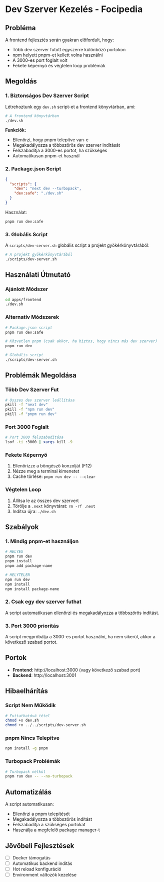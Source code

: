 # Dev Szerver Kezelés - Focipedia

## Probléma

A frontend fejlesztés során gyakran előfordult, hogy:

- Több dev szerver futott egyszerre különböző portokon
- npm helyett pnpm-et kellett volna használni
- A 3000-es port foglalt volt
- Fekete képernyő és végtelen loop problémák

## Megoldás

### 1. Biztonságos Dev Szerver Script

Létrehoztunk egy `dev.sh` script-et a frontend könyvtárban, ami:

```bash
# A frontend könyvtárban
./dev.sh
```

**Funkciók:**

- Ellenőrzi, hogy pnpm telepítve van-e
- Megakadályozza a többszörös dev szerver indítását
- Felszabadítja a 3000-es portot, ha szükséges
- Automatikusan pnpm-et használ

### 2. Package.json Script

```json
{
  "scripts": {
    "dev": "next dev --turbopack",
    "dev:safe": "./dev.sh"
  }
}
```

Használat:

```bash
pnpm run dev:safe
```

### 3. Globális Script

A `scripts/dev-server.sh` globális script a projekt gyökérkönyvtárából:

```bash
# A projekt gyökérkönyvtárából
./scripts/dev-server.sh
```

## Használati Útmutató

### Ajánlott Módszer

```bash
cd apps/frontend
./dev.sh
```

### Alternatív Módszerek

```bash
# Package.json script
pnpm run dev:safe

# Közvetlen pnpm (csak akkor, ha biztos, hogy nincs más dev szerver)
pnpm run dev

# Globális script
./scripts/dev-server.sh
```

## Problémák Megoldása

### Több Dev Szerver Fut

```bash
# Összes dev szerver leállítása
pkill -f "next dev"
pkill -f "npm run dev"
pkill -f "pnpm run dev"
```

### Port 3000 Foglalt

```bash
# Port 3000 felszabadítása
lsof -ti :3000 | xargs kill -9
```

### Fekete Képernyő

1. Ellenőrizze a böngésző konzolját (F12)
2. Nézze meg a terminal kimenetet
3. Cache törlése: `pnpm run dev -- --clear`

### Végtelen Loop

1. Állítsa le az összes dev szervert
2. Törölje a `.next` könyvtárat: `rm -rf .next`
3. Indítsa újra: `./dev.sh`

## Szabályok

### 1. Mindig pnpm-et használjon

```bash
# HELYES
pnpm run dev
pnpm install
pnpm add package-name

# HELYTELEN
npm run dev
npm install
npm install package-name
```

### 2. Csak egy dev szerver futhat

A script automatikusan ellenőrzi és megakadályozza a többszörös indítást.

### 3. Port 3000 prioritás

A script megpróbálja a 3000-es portot használni, ha nem sikerül, akkor a következő szabad portot.

## Portok

- **Frontend**: http://localhost:3000 (vagy következő szabad port)
- **Backend**: http://localhost:3001

## Hibaelhárítás

### Script Nem Működik

```bash
# Futtathatóvá tétel
chmod +x dev.sh
chmod +x ../../scripts/dev-server.sh
```

### pnpm Nincs Telepítve

```bash
npm install -g pnpm
```

### Turbopack Problémák

```bash
# Turbopack nélkül
pnpm run dev -- --no-turbopack
```

## Automatizálás

A script automatikusan:

- Ellenőrzi a pnpm telepítését
- Megakadályozza a többszörös indítást
- Felszabadítja a szükséges portokat
- Használja a megfelelő package manager-t

## Jövőbeli Fejlesztések

- [ ] Docker támogatás
- [ ] Automatikus backend indítás
- [ ] Hot reload konfiguráció
- [ ] Environment változók kezelése
